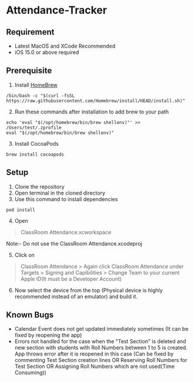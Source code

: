 # Attendance-Tracker

## Requirement
- Latest MacOS and XCode Recommended
- iOS 15.0 or above required

## Prerequisite

1. Install [HomeBrew](https://brew.sh)
```
/bin/bash -c "$(curl -fsSL https://raw.githubusercontent.com/Homebrew/install/HEAD/install.sh)"
```
2. Run these commands after installation to add brew to your path
```
echo 'eval "$(/opt/homebrew/bin/brew shellenv)"' >> /Users/test/.zprofile
eval "$(/opt/homebrew/bin/brew shellenv)"
```
3. Install CocoaPods
```
brew install cocoapods
```

## Setup

1. Clone the repository
2. Open terminal in the cloned directory
3. Use this command to install dependencies
```
pod install
```
4. Open 
> ClassRoom Attendance.xcworkspace

Note:- Do not use the ClassRoom Attendance.xcodeproj

5. Click on
> ClassRoom Attendance > Again click ClassRoom Attendance under Targets > Signing and Capibilities > Change Team to your current Apple ID(It must be a Developer Account)

6. Now select the device from the top (Physical device is highly recommended instead of an emulator) and build it.

## Known Bugs
- Calendar Event does not get updated immediately sometimes (It can be fixed by reopening the app)
- Errors not handled for the case when the "Test Section" is deleted and new section with students with Roll Numbers between 1 to 5 is created. App throws error after it is reopened in this case (Can be fixed by commenting Test Section creation lines OR Reserving Roll Numbers for Test Section OR Assigning Roll Numbers which are not used(Time Consuming)) 
